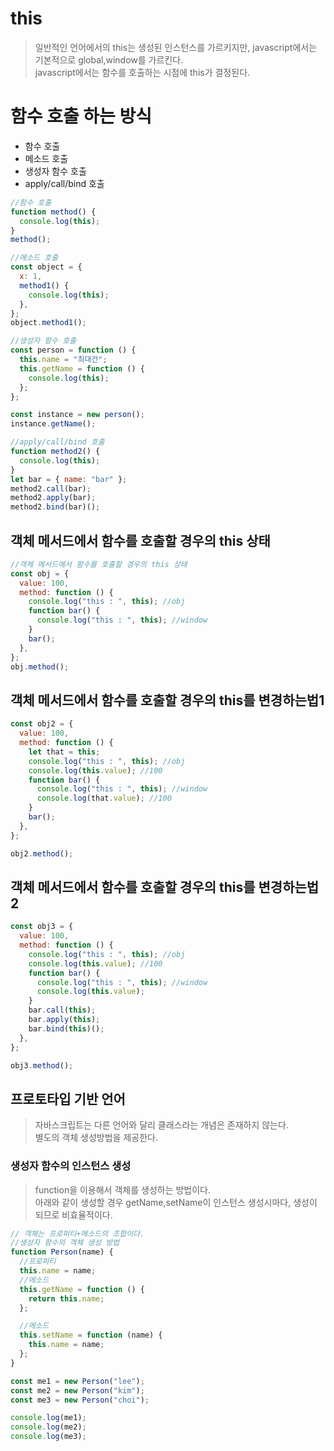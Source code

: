 # this

> 일반적인 언어에서의 this는 생성된 인스턴스를 가르키지만, javascript에서는 기본적으로 global,window를 가르킨다.  
> javascript에서는 함수를 호출하는 시점에 this가 결정된다.

# 함수 호출 하는 방식

- 함수 호출
- 메소드 호출
- 생성자 함수 호출
- apply/call/bind 호출

```javascript
//함수 호출
function method() {
  console.log(this);
}
method();

//메소드 호출
const object = {
  x: 1,
  method1() {
    console.log(this);
  },
};
object.method1();

//생성자 함수 호출
const person = function () {
  this.name = "최대건";
  this.getName = function () {
    console.log(this);
  };
};

const instance = new person();
instance.getName();

//apply/call/bind 호출
function method2() {
  console.log(this);
}
let bar = { name: "bar" };
method2.call(bar);
method2.apply(bar);
method2.bind(bar)();
```

## 객체 메서드에서 함수를 호출할 경우의 this 상태

```javascript
//객체 메서드에서 함수를 호출할 경우의 this 상태
const obj = {
  value: 100,
  method: function () {
    console.log("this : ", this); //obj
    function bar() {
      console.log("this : ", this); //window
    }
    bar();
  },
};
obj.method();
```

## 객체 메서드에서 함수를 호출할 경우의 this를 변경하는법1

```javascript
const obj2 = {
  value: 100,
  method: function () {
    let that = this;
    console.log("this : ", this); //obj
    console.log(this.value); //100
    function bar() {
      console.log("this : ", this); //window
      console.log(that.value); //100
    }
    bar();
  },
};

obj2.method();
```

## 객체 메서드에서 함수를 호출할 경우의 this를 변경하는법2

```javascript
const obj3 = {
  value: 100,
  method: function () {
    console.log("this : ", this); //obj
    console.log(this.value); //100
    function bar() {
      console.log("this : ", this); //window
      console.log(this.value);
    }
    bar.call(this);
    bar.apply(this);
    bar.bind(this)();
  },
};

obj3.method();
```

## 프로토타입 기반 언어

> 자바스크립트는 다른 언어와 달리 클래스라는 개념은 존재하지 않는다.  
> 별도의 객체 생성방법을 제공한다.

### 생성자 함수의 인스턴스 생성

> function을 이용해서 객체를 생성하는 방법이다.  
> 아래와 같이 생성할 경우 getName,setName이 인스턴스 생성시마다, 생성이 되므로 비효율적이다.

```javascript
// 객체는 프로퍼티+메소드의 조합이다.
//생성자 함수의 객체 생성 방법
function Person(name) {
  //프로퍼티
  this.name = name;
  //메소드
  this.getName = function () {
    return this.name;
  };

  //메소드
  this.setName = function (name) {
    this.name = name;
  };
}

const me1 = new Person("lee");
const me2 = new Person("kim");
const me3 = new Person("choi");

console.log(me1);
console.log(me2);
console.log(me3);
```
